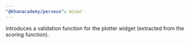 ```yaml
---
"@khanacademy/perseus": minor
---
```


Introduces a validation function for the plotter widget (extracted from the scoring function).
